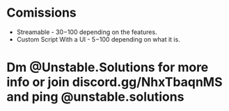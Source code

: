 # Comissions
* Streamable - 30$-100$ depending on the features.
* Custom Script With a UI - 5$-100$ depending on what it is.

# Dm @Unstable.Solutions for more info or join discord.gg/NhxTbaqnMS and ping @unstable.solutions
